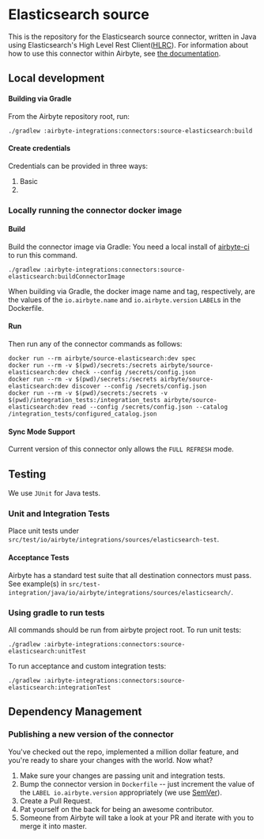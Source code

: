 # Elasticsearch source

This is the repository for the Elasticsearch source connector, written in Java using Elasticsearch's High Level Rest Client([HLRC](https://www.elastic.co/guide/en/elasticsearch/client/java-rest/current/java-rest-high.html)).
For information about how to use this connector within Airbyte, see [the documentation](https://docs.airbyte.io/integrations/sources/elasticsearch).

## Local development

#### Building via Gradle
From the Airbyte repository root, run:
```
./gradlew :airbyte-integrations:connectors:source-elasticsearch:build
```

#### Create credentials
Credentials can be provided in three ways:
1. Basic
2. 

### Locally running the connector docker image

#### Build
Build the connector image via Gradle:
You need a local install of [airbyte-ci](https://github.com/airbytehq/airbyte/blob/master/airbyte-ci/connectors/pipelines/README.md) to run this command.
```
./gradlew :airbyte-integrations:connectors:source-elasticsearch:buildConnectorImage
```
When building via Gradle, the docker image name and tag, respectively, are the values of the `io.airbyte.name` and `io.airbyte.version` `LABEL`s in
the Dockerfile.

#### Run
Then run any of the connector commands as follows:
```
docker run --rm airbyte/source-elasticsearch:dev spec
docker run --rm -v $(pwd)/secrets:/secrets airbyte/source-elasticsearch:dev check --config /secrets/config.json
docker run --rm -v $(pwd)/secrets:/secrets airbyte/source-elasticsearch:dev discover --config /secrets/config.json
docker run --rm -v $(pwd)/secrets:/secrets -v $(pwd)/integration_tests:/integration_tests airbyte/source-elasticsearch:dev read --config /secrets/config.json --catalog /integration_tests/configured_catalog.json
```

#### Sync Mode Support
Current version of this connector only allows the `FULL REFRESH` mode.

## Testing
We use `JUnit` for Java tests.

### Unit and Integration Tests
Place unit tests under `src/test/io/airbyte/integrations/sources/elasticsearch-test`.

#### Acceptance Tests
Airbyte has a standard test suite that all destination connectors must pass. See example(s) in
`src/test-integration/java/io/airbyte/integrations/sources/elasticsearch/`.

### Using gradle to run tests
All commands should be run from airbyte project root.
To run unit tests:
```
./gradlew :airbyte-integrations:connectors:source-elasticsearch:unitTest
```
To run acceptance and custom integration tests:
```
./gradlew :airbyte-integrations:connectors:source-elasticsearch:integrationTest
```

## Dependency Management

### Publishing a new version of the connector
You've checked out the repo, implemented a million dollar feature, and you're ready to share your changes with the world. Now what?
1. Make sure your changes are passing unit and integration tests.
2. Bump the connector version in `Dockerfile` -- just increment the value of the `LABEL io.airbyte.version` appropriately (we use [SemVer](https://semver.org/)).
3. Create a Pull Request.
4. Pat yourself on the back for being an awesome contributor.
5. Someone from Airbyte will take a look at your PR and iterate with you to merge it into master.
